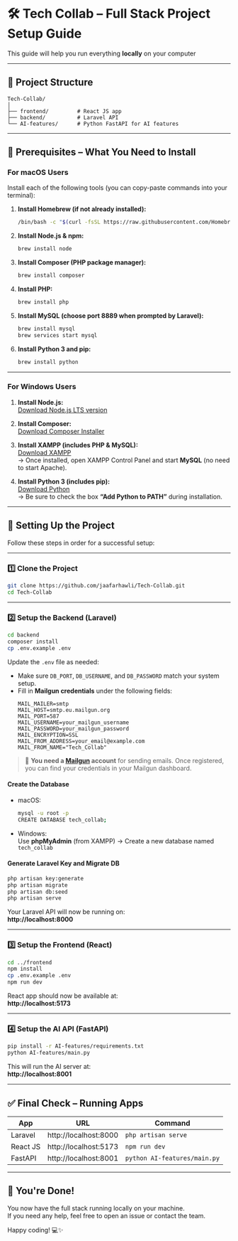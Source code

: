 # 🛠️ Tech Collab – Full Stack Project Setup Guide

This guide will help you run everything **locally** on your computer

---

## 📁 Project Structure

```
Tech-Collab/
│
├── frontend/         # React JS app
├── backend/          # Laravel API
└── AI-features/      # Python FastAPI for AI features
```

---

## 🚀 Prerequisites – What You Need to Install

### For macOS Users

Install each of the following tools (you can copy-paste commands into your terminal):

1. **Install Homebrew (if not already installed):**
   ```bash
   /bin/bash -c "$(curl -fsSL https://raw.githubusercontent.com/Homebrew/install/HEAD/install.sh)"
   ```

2. **Install Node.js & npm:**
   ```bash
   brew install node
   ```

3. **Install Composer (PHP package manager):**
   ```bash
   brew install composer
   ```

4. **Install PHP:**
   ```bash
   brew install php
   ```

5. **Install MySQL (choose port 8889 when prompted by Laravel):**
   ```bash
   brew install mysql
   brew services start mysql
   ```

6. **Install Python 3 and pip:**
   ```bash
   brew install python
   ```

---

### For Windows Users

1. **Install Node.js:**  
   [Download Node.js LTS version](https://nodejs.org)

2. **Install Composer:**  
   [Download Composer Installer](https://getcomposer.org/download/)

3. **Install XAMPP (includes PHP & MySQL):**  
   [Download XAMPP](https://www.apachefriends.org/index.html)  
   → Once installed, open XAMPP Control Panel and start **MySQL** (no need to start Apache).

4. **Install Python 3 (includes pip):**  
   [Download Python](https://www.python.org/downloads/)  
   → Be sure to check the box **“Add Python to PATH”** during installation.

---

## 🔧 Setting Up the Project

Follow these steps in order for a successful setup:

---

### 1️⃣ Clone the Project

```bash
git clone https://github.com/jaafarhawli/Tech-Collab.git
cd Tech-Collab
```

---

### 2️⃣ Setup the Backend (Laravel)

```bash
cd backend
composer install
cp .env.example .env
```

Update the `.env` file as needed:

- Make sure `DB_PORT`, `DB_USERNAME`, and `DB_PASSWORD` match your system setup.
- Fill in **Mailgun credentials** under the following fields:
  ```
  MAIL_MAILER=smtp
  MAIL_HOST=smtp.eu.mailgun.org
  MAIL_PORT=587
  MAIL_USERNAME=your_mailgun_username
  MAIL_PASSWORD=your_mailgun_password
  MAIL_ENCRYPTION=SSL
  MAIL_FROM_ADDRESS=your_email@example.com
  MAIL_FROM_NAME="Tech_Collab"
  ```

> 📨 **You need a [Mailgun](https://www.mailgun.com/) account** for sending emails. Once registered, you can find your credentials in your Mailgun dashboard.

#### Create the Database

- macOS: 
  ```bash
  mysql -u root -p
  CREATE DATABASE tech_collab;
  ```

- Windows:  
  Use **phpMyAdmin** (from XAMPP) → Create a new database named `tech_collab`

#### Generate Laravel Key and Migrate DB

```bash
php artisan key:generate
php artisan migrate
php artisan db:seed
php artisan serve
```

Your Laravel API will now be running on:  
**http://localhost:8000**

---

### 3️⃣ Setup the Frontend (React)

```bash
cd ../frontend
npm install
cp .env.example .env
npm run dev
```

React app should now be available at:  
**http://localhost:5173**

---

### 4️⃣ Setup the AI API (FastAPI)

```bash
pip install -r AI-features/requirements.txt
python AI-features/main.py
```

This will run the AI server at:  
**http://localhost:8001**

---

## ✅ Final Check – Running Apps

| App        | URL                         | Command                        |
|------------|-----------------------------|--------------------------------|
| Laravel    | http://localhost:8000       | `php artisan serve`           |
| React JS   | http://localhost:5173       | `npm run dev`                 |
| FastAPI    | http://localhost:8001       | `python AI-features/main.py`  |

---

## 🙌 You're Done!

You now have the full stack running locally on your machine.  
If you need any help, feel free to open an issue or contact the team.

Happy coding! 💻✨
